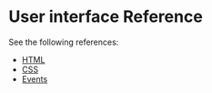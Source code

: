 # User interface Reference

See the following references:

* [HTML](./ui-html-index.md)
* [CSS](./namespace/css.md)
* [Events](./events-index.md)